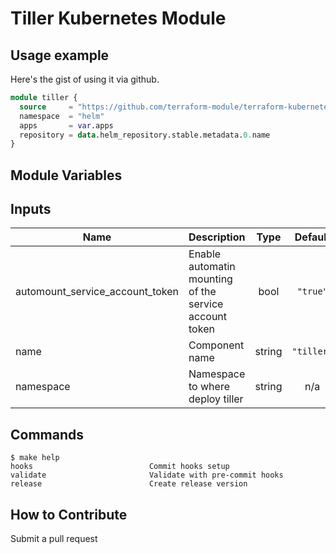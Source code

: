 # Tiller Kubernetes Module

## Usage example

Here's the gist of using it via github.

```terraform
module tiller {
  source     = "https://github.com/terraform-module/terraform-kubernetes-tiller.git?ref=v0.2.0"
  namespace  = "helm"
  apps       = var.apps
  repository = data.helm_repository.stable.metadata.0.name
}
```

## Module Variables

<!-- BEGINNING OF PRE-COMMIT-TERRAFORM DOCS HOOK -->
## Inputs

| Name | Description | Type | Default | Required |
|------|-------------|:----:|:-----:|:-----:|
| automount\_service\_account\_token | Enable automatin mounting of the service account token | bool | `"true"` | no |
| name | Component name | string | `"tiller"` | no |
| namespace | Namespace to where deploy tiller | string | n/a | yes |

<!-- END OF PRE-COMMIT-TERRAFORM DOCS HOOK -->

## Commands

<!-- START makefile-doc -->
```
$ make help 
hooks                          Commit hooks setup
validate                       Validate with pre-commit hooks
release                        Create release version 
```
<!-- END makefile-doc -->

## How to Contribute

Submit a pull request

